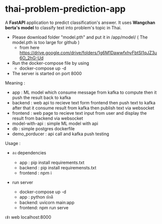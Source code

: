 # thai-problem-prediction-app
A __FastAPI__ application to predict classification's answer.
It uses __Wangchan berta's model__ to classify text into problem's topic in Thai.

- Please download folder "model.pth" and put it in /app/model/ ( The model.pth is too large for github )
  - from here https://drive.google.com/drive/folders/1g6M1DawwfxhyFbtSI1qJZ3u6O_2hG-Ud
- Run the docker-compose file by using
  - docker-compose up -d
- The server is started on port 8000


Meaning :
- app : ML model which consume message from kafka to compute then it push the result back to kafka
- backend : web api to recieve text form frontend then push text to kafka after that it consume result from kafka then publish text via websocket
- frontend : web page to recieve text input from user and display the result from backend via websocket
- model-with-api : simple ML model with api
- db : simple postgres dockerfile
- demo_porducer : api call and kafka push testing

Usage :
- ลง dependencies
  - app : pip install requirements.txt
  - backend : pip install requiremensts.txt
  - frontend : npm i

- run server
  - docker-compose up -d
  - app : python ปกติ
  - backend: uvicorn main:app
  - frontend: npm run serve

เข้า web localhost:8000
